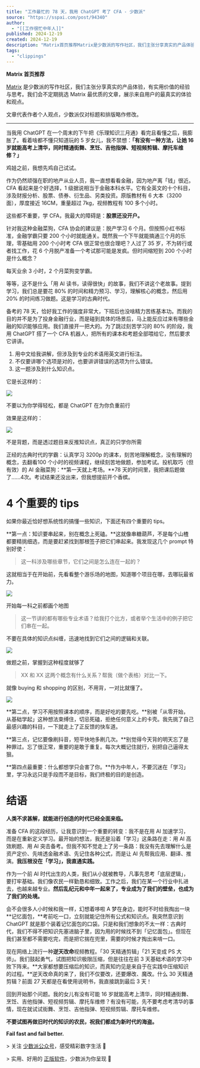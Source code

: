 ```yaml
---
title: "工作最忙的 78 天，我用 ChatGPT 考了 CFA - 少数派"
source: "https://sspai.com/post/94340"
author:
  - "[[工作很忙中年人]]"
published: 2024-12-19
created: 2024-12-19
description: "Matrix首页推荐Matrix是少数派的写作社区，我们主张分享真实的产品体验，有实用价值的经验与思考。我们会不定期挑选Matrix最优质的文章，展示来自用户的最真实的体验和观点。文章代表作者个人观点 ..."
tags:
  - "clippings"
---
```

**Matrix 首页推荐** 

[Matrix](https://sspai.com/matrix) 是少数派的写作社区，我们主张分享真实的产品体验，有实用价值的经验与思考。我们会不定期挑选 Matrix 最优质的文章，展示来自用户的最真实的体验和观点。

文章代表作者个人观点，少数派仅对标题和排版略作修改。

---

当我用 ChatGPT 在一个周末的下午把《乐理知识三月通》看完且看懂之后，我膨胀了。看着啥都不懂只知道玩的 5 岁女儿，我不禁想：**「有没有一种方法，让她 16 岁就能高考上清华，同时精通街舞、烹饪、吉他指弹、短视频剪辑、摩托车维修？」**

﻿鸡娃之前，我想先鸡自己试试。

作为仍然顽强在职的地产从业人员，我一直想看看金融，因为地产离「钱」很近。CFA 看起来是个好选择，1 级据说相当于金融本科水平。它有全英文的十个科目，涉及财报分析、股票、债券、衍生品、另类投资。原版教材有 6 大本（3200 面），厚度接近 16CM，重量超过 7kg，视频教程有 100 多个小时。

这些都不重要，学 CFA，我最大的障碍是：**股票还没开户。**

﻿针对我这种金融菜狗，CFA 协会的建议是：脱产学习 6 个月。但按照小红书标准，金融学霸只要 200 个小时就能通关。既然我一个下午就能搞通三个月的乐理，零基础用 200 个小时考 CFA 很正常也很合理吧？人过了 35 岁，不为转行或者找工作，花 6 个月脱产准备一个考试那可能是发疯。但时间缩短到 200 个小时是什么概念？

每天业余 3 小时，2 个月菜狗变学霸。

等等，这不是什么「用 AI 读书，读得很快」的故事，我们不讲这个老故事。提到学习，我们总是要花 80% 的时间和精力预习、学习，理解核心的概念，然后用 20% 的时间练习做题。这是学习的古典时代。

备考的 78 天，恰好我工作的强度非常大，下班后也没啥精力苦练基本功。而我的目的并不是为了投身金融行业，而是碰到具体的场景后，马上能反应过来有哪些金融的知识能够应用。我们直接开一把大的。为了跳过刻苦学习的 80% 的阶段，我用 ChatGPT 搭了一个 CFA 机器人，把所有的课本和考题全部喂给它，然后要求它讲讲。

1. 用中文给我讲解，但涉及到专业的术语用英文进行标注。
2. 不仅要讲哪个选项是对的，也要讲讲错误的选项为什么错误。
3. 这一题涉及到什么知识点。

它是长这样的：

![](https://cdnfile.sspai.com/2024/11/28/a1cb2e1340ac076f31a8245019945fbc.jpg?imageView2/2/format/webp)

不要以为你学得轻松，都是 ChatGPT 在为你负重前行

效果是这样的：

![](https://cdnfile.sspai.com/2024/11/28/8895dffdaad36837bc0f39eb984619e9.jpg?imageView2/2/format/webp)

不是背题，而是透过题目来反推知识点，真正的只学你所需

正经的古典时代的学霸：认真学习 3200p 的课本，刻苦地理解概念，没有理解的概念，去翻看100 个小时的视频课程，继续刻苦地做题，参加考试。投机取巧（但有效）的 AI 金融菜狗：**第一天就上考场。**78 天的时间里，我把课后题做了……4次。考试结果还没出来，但我想提前开个香槟。

# 4 个重要的 tips

如果你最近恰好想系统性的搞懂一些知识，下面还有四个重要的 tips。

**第一点：知识要串起来，别在概念上死磕。**这就像串糖葫芦，不是每个山楂都要精挑细选，而是要赶紧找到那根签子把它们串起来。我发现这几个 prompt 特别好使：

> 这一科涉及哪些章节，它们之间是怎么连在一起的？

这就相当于在开始前，先看看整个游乐场的地图，知道哪个项目在哪，去哪玩最省力。

![](https://cdnfile.sspai.com/2024/11/28/0385defa19cada9b0971fe9a111cdc68.png?imageView2/2/format/webp)

开始每一科之前都画个地图

> 这一节讲的都有哪些专业术语？给我打个比方，或者举个生活中的例子把它们串在一起。

不要在具体的知识点纠缠，迅速地找到它们之间的逻辑和关联。

![](https://cdnfile.sspai.com/2024/11/28/353dea90985185933ad3722b0c5a1b23.jpg?imageView2/2/format/webp)

做题之前，掌握到这种程度就够了

> XX 和 XX 这两个概念有什么关系？帮我（做个表格）对比一下。

就像 buying 和 shopping 的区别，不用背，一对比就懂了。

![](https://cdnfile.sspai.com/2024/11/28/657d22aec4fc40ae1ed3f37d8f4c51de.png?imageView2/2/format/webp)

**第二点，学习不用按照课本的顺序，而是好吃的要先吃。**别被「从零开始，从基础学起」这种想法束缚住，切忌死磕，拒绝任何意义上的卡壳。我先挑了自己最感兴趣的科目，一下就走上了正反馈的快车道。

**第三点，记忆要像刷抖音，短平快地多刷几次。**别觉得今天背的明天忘了是种罪过。忘了很正常，重要的是敢于重复。每次大概记住就行，别把自己逼得太狠。

**第四点最重要：什么都想学只会害了你。**作为中年人，不要沉迷在「学习」里，学习永远只是手段而不是目标，我们终极的目的是创造。

# 结语

**人类不求甚解，就能进行创造的时代已经全面来临。**

准备 CFA 的这段经历，让我意识到一个重要的转变：我不是在用 AI 加速学习，而是在重新定义学习。最开始的想法，我还是沿着「学习」这条路在走：用 AI 高效刷题、用 AI 突击备考。但我不知不觉走上了另一条路：我没有先去理解什么是资产定价、先啃透金融术语、先记住各种公式，而是让 AI 先帮我应用、翻译、推演。**我压根没在「学习」，我直通实践。**

作为一个前 AI 时代出生的人类，我们从小就被教导，凡事先思考「底层逻辑」，要打牢基础。我们像农民一样勤恳和细致。工作之后，我们在某一个行业中扎进去，也越来越专业。**然后乱纪元和中年一起来了，专业成为了我们的壁垒，也成为了我们的处境。**

会不会很多人小时候和我一样，幻想着哆啦 A 梦在身边，能时不时给我掏出一块**记忆面包，**考前吃一口，立刻就能记住所有公式和知识点。我突然意识到 ChatGPT 就是那个装着记忆面包的口袋。只是和我们想象的不太一样：古典时代，我们不得不把知识先塞进脑子里，因为用的时候找不到「记忆面包」。但现在我们甚至都不需要吃完，而是把它揣在兜里，需要的时候才掏出来啃一口。

现在网络上流行一种**逆天改命**视频教程。「30 天精通剪辑」「21 天变成 PS 大师」。我们鼓起勇气，试图把知识极限压缩，但是往往在前 3 天基础术语的学习中败下阵来。**大家都想要压缩后的知识，而真知灼见是来自于在实践中压缩知识的过程。**逆天改命真的来了，我们不仅要改，还要爆改、魔改。什么 30 天精通剪辑？前面 27 天都是在看使用说明书，我直接跳到最后 3 天！

回到开始那个问题。我的女儿有没有可能 16 岁就能高考上清华，同时精通街舞、烹饪、吉他指弹、短视频剪辑、摩托车维修？有没有可能，先不要考虑考清华的事情，现在就试试街舞、烹饪、吉他指弹、短视频剪辑、摩托车维修。

**不要试图再做旧时代的知识的农民，祝我们都成为新时代的海盗。**

**Fail fast and fail better.**

\> 关注 [少数派公众号](https://sspai.com/s/J71e)，感受精彩数字生活 🍃

\> 实用、好用的 [正版软件](https://sspai.com/mall)，少数派为你呈现 🚀
